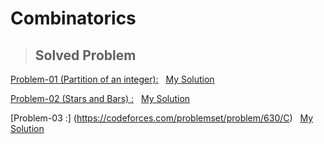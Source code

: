 # Combinatorics

>## Solved Problem

[Problem-01 (Partition of an integer):](https://acm.hdu.edu.cn/showproblem.php?pid=1028t) &nbsp; [My Solution](https://ideone.com/Mlic2H)

[Problem-02 (Stars and Bars) :](https://lightoj.com/problem/problem-makes-problem) &nbsp; [My Solution](https://lightoj.com/submission/3021101)

[Problem-03 :] (https://codeforces.com/problemset/problem/630/C) &nbsp; [My Solution](https://codeforces.com/contest/630/submission/239022524)
 
